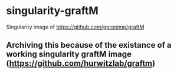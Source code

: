 # singularity-graftM
Singularity image of https://github.com/geronimp/graftM

## Archiving this because of the existance of a working singularity graftM image (https://github.com/hurwitzlab/graftm)
